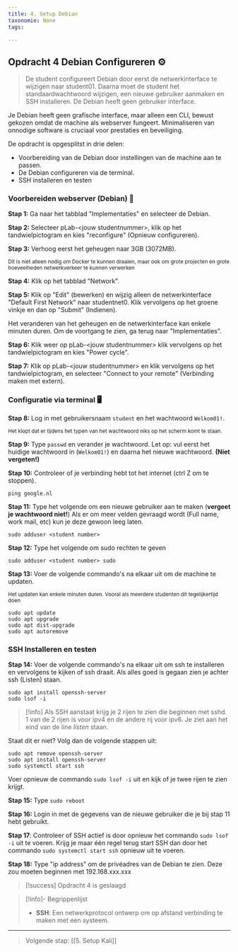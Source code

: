 ```yaml
---
title: 4. Setup Debian
taxonomie: None
tags:

---
```


## Opdracht 4 Debian Configureren ⚙️

> De student configureert Debian door eerst de netwerkinterface te wijzigen naar student01. Daarna moet de student het standaardwachtwoord wijzigen, een nieuwe gebruiker aanmaken en SSH installeren. De Debian heeft geen gebruiker interface.

Je Debian heeft geen grafische interface, maar alleen een CLI, bewust gekozen omdat de machine als webserver fungeert. Minimaliseren van onnodige software is cruciaal voor prestaties en beveiliging.

De opdracht is opgesplitst in drie delen:

- Voorbereiding van de Debian door instellingen van de machine aan te passen.
- De Debian configureren via de terminal.
- SSH installeren en testen

### Voorbereiden webserver (Debian) 🛜

**Stap 1:** Ga naar het tabblad "Implementaties" en selecteer de Debian.

**Stap 2:** Selecteer pLab-\<jouw studentnummer\>, klik op het tandwielpictogram en kies "reconfigure" (Opnieuw configureren).

**Stap 3:** Verhoog eerst het geheugen naar 3GB (3072MB).

<sub>Dit is niet alleen nodig om Docker te kunnen draaien, maar ook om grote projecten en grote hoeveelheden netwerkverkeer te kunnen verwerken</sub>

**Stap 4:** Klik op het tabblad "Network".

**Stap 5:** Klik op "Edit" (bewerken) en wijzig alleen de netwerkinterface "Default First Network" naar studentnet0. Klik vervolgens op het groene vinkje en dan op "Submit" (Indienen).

Het veranderen van het geheugen en de netwerkinterface kan enkele minuten duren. Om de voortgang te zien, ga terug naar "Implementaties".

**Stap 6:** Klik weer op pLab-\<jouw studentnummer\> klik vervolgens op het tandwielpictogram en kies "Power cycle".

**Stap 7:** Klik op pLab-\<jouw studentnummer\> en klik vervolgens op het tandwielpictogram, en selecteer "Connect to your remote" (Verbinding maken met extern).

### Configuratie via terminal 🖥️

**Stap 8:** Log in met gebruikersnaam `student` en het wachtwoord `Welkom01!`.

<sub>Het klopt dat er tijdens het typen van het wachtwoord niks op het scherm komt te staan.</sub>

**Stap 9:** Type `passwd` en verander je wachtwoord. Let op: vul eerst het huidige wachtwoord in (`Welkom01!`) en daarna het nieuwe wachtwoord. **(Niet vergeten!)**

**Stap 10:** Controleer of je verbinding hebt tot het internet (ctrl Z om te stoppen).

```
ping google.nl
```

**Stap 11:** Type het volgende om een nieuwe gebruiker aan te maken (**vergeet je wachtwoord niet!**) Als er om meer velden gevraagd wordt (Full name, work mail, etc) kun je deze gewoon leeg laten.

```
sudo adduser <student number>
```

**Stap 12:** Type het volgende om sudo rechten te geven

```
sudo adduser <student number> sudo
```

**Stap 13:** Voer de volgende commando's na elkaar uit om de machine te updaten.

<sub>Het updaten kan enkele minuten duren. Vooral als meerdere studenten dit tegelijkertijd doen</sub>

```
sudo apt update
sudo apt upgrade
sudo apt dist-upgrade
sudo apt autoremove
```

### SSH Installeren en testen

**Stap 14:** Voer de volgende commando's na elkaar uit om ssh te installeren en vervolgens te kijken of ssh draait. Als alles goed is gegaan zien je achter ssh (Listen) staan.

```
sudo apt install openssh-server
sudo lsof -i
```

> [!info]
> Als SSH aanstaat krijg je 2 rijen te zien die beginnen met sshd. 1 van de 2 rijen is voor ipv4 en de andere rij voor ipv6. Je ziet aan het eind van de line _listen_ staan.

Staat dit er niet? Volg dan de volgende stappen uit:

```
sudo apt remove openssh-server
sudo apt install openssh-server
sudo systemctl start ssh
```

Voer opnieuw de commando `sudo lsof -i` uit en kijk of je twee rijen te zien krijgt.

**Stap 15:** Type `sudo reboot`

**Stap 16:** Login in met de gegevens van de nieuwe gebruiker die je bij stap 11 hebt gebruikt.

**Stap 17**: Controleer of SSH actief is door opnieuw het commando `sudo lsof -i` uit te voeren. Krijg je maar één regel terug start SSH dan door het commando `sudo systemctl start ssh` opnieuw uit te voeren.

**Stap 18:** Type "ip address" om de privéadres van de Debian te zien. Deze zou moeten beginnen met 192.168.xxx.xxx

> [!success] Opdracht 4 is geslaagd

> [!info]- Begrippenlijst
>
> - **SSH**: Een netwerkprotocol ontwerp om op afstand verbinding te maken met een systeem.

---

> Volgende stap: [[5. Setup Kali]]
